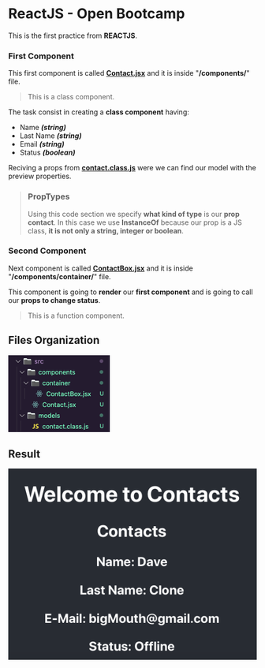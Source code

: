 # ReactJS - Open Bootcamp
This is the first practice from **REACTJS**.

### First Component
This first component is called **[Contact.jsx](./src/components/Contact.jsx)** and it is inside "**/components/**" file. 

> This is a class component.

The task consist in creating a **class component** having:
 - Name ***(string)***
 - Last Name ***(string)***
 - Email ***(string)***
 - Status ***(boolean)***

Reciving a props from **[contact.class.js](./src/models/contact.class.js)** were we can find our model with the preview properties.

> ### PropTypes
> Using this code section we specify **what kind of type** is our **prop contact**. In this case we use **InstanceOf** because our prop is a JS class, **it is not only a string, integer or boolean**.

### Second Component
Next component is called **[ContactBox.jsx](./src/components/container/ContactBox.jsx)** and it is inside "**/components/container/**" file. 

This component is going to **render** our **first component** and is going to call our **props to change status**.

> This is a function component.

## Files Organization
![FileOrder](/static/FilesOrder.png)

## Result
![ResultSH](/static/Result.png)